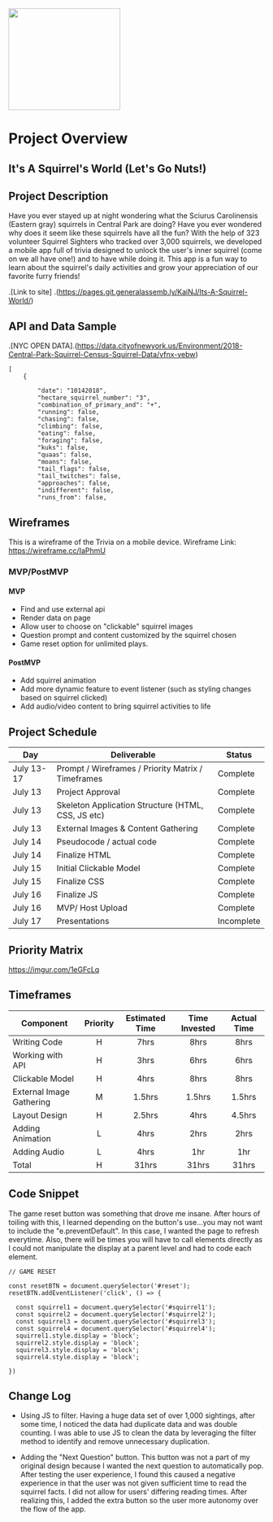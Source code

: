 
<img src="https://i.gifer.com/fxZd.gif" width="220" height="200" />

# Project Overview

## It's A Squirrel's World (Let's Go Nuts!)

## Project Description

Have you ever stayed up at night wondering what the  Sciurus Carolinensis (Eastern gray) squirrels in Central Park are doing? Have you ever wondered why does it seem like these squirrels have all the fun? With the help of 323 volunteer Squirrel Sighters who tracked over 3,000 squirrels, we developed a mobile app full of trivia designed to unlock the user's inner squirrel (come on we all have one!) and to have while doing it. This app is a fun way to learn about the squirrel's daily activities and grow your appreciation of our favorite furry friends! 

.[Link to site] .(https://pages.git.generalassemb.ly/KaiNJ/Its-A-Squirrel-World/)
 

## API and Data Sample

.[NYC OPEN DATA].(https://data.cityofnewyork.us/Environment/2018-Central-Park-Squirrel-Census-Squirrel-Data/vfnx-vebw)

```
[
    {
       
        "date": "10142018",
        "hectare_squirrel_number": "3",
        "combination_of_primary_and": "+",
        "running": false,
        "chasing": false,
        "climbing": false,
        "eating": false,
        "foraging": false,
        "kuks": false,
        "quaas": false,
        "moans": false,
        "tail_flags": false,
        "tail_twitches": false,
        "approaches": false,
        "indifferent": false,
        "runs_from": false,

```
## Wireframes

This is a wireframe of the Trivia on a mobile device.
Wireframe Link: https://wireframe.cc/IaPhmU

### MVP/PostMVP

#### MVP 

- Find and use external api 
- Render data on page 
- Allow user to choose on "clickable" squirrel images
- Question prompt and content customized by the squirrel chosen
- Game reset option for unlimited plays.

#### PostMVP  

- Add squirrel animation 
- Add more dynamic feature to event listener (such as styling changes based on squirrel clicked)
- Add audio/video content to bring squirrel activities to life 

## Project Schedule

|  Day | Deliverable | Status
|---|---| ---|
|July 13-17| Prompt / Wireframes / Priority Matrix / Timeframes | Complete
|July 13| Project Approval | Complete
|July 13| Skeleton Application Structure (HTML, CSS, JS etc) | Complete
|July 13| External Images & Content Gathering | Complete
|July 14| Pseudocode / actual code | Complete
|July 14| Finalize HTML  | Complete
|July 15| Initial Clickable Model  | Complete
|July 15| Finalize CSS | Complete
|July 16| Finalize JS | Complete
|July 16| MVP/ Host Upload | Complete
|July 17| Presentations | Incomplete

## Priority Matrix

https://imgur.com/1eGFcLq

## Timeframes


| Component | Priority | Estimated Time | Time Invested | Actual Time |
| --- | :---: |  :---: | :---: | :---: |
| Writing Code| H | 7hrs| 8hrs | 8hrs |
| Working with API | H | 3hrs| 6hrs | 6hrs |
| Clickable Model | H | 4hrs| 8hrs | 8hrs |
| External Image Gathering | M | 1.5hrs| 1.5hrs| 1.5hrs |
| Layout Design | H | 2.5hrs| 4hrs | 4.5hrs |
| Adding Animation | L | 4hrs| 2hrs | 2hrs |
| Adding Audio | L | 4hrs| 1hr | 1hr |
| Total | H | 31hrs| 31hrs | 31hrs |

## Code Snippet
The game reset button was something that drove me insane. After hours of toiling with this, I learned depending on the button's use...you may not want to include the "e.preventDefault". In this case, I wanted the page to refresh everytime. Also, there will be times you will have to call elements directly as I could not manipulate the display at a parent level and had to code each element. 

```
// GAME RESET

const resetBTN = document.querySelector('#reset');
resetBTN.addEventListener('click', () => {
 
  const squirrel1 = document.querySelector('#squirrel1');
  const squirrel2 = document.querySelector('#squirrel2');
  const squirrel3 = document.querySelector('#squirrel3');
  const squirrel4 = document.querySelector('#squirrel4');
  squirrel1.style.display = 'block';
  squirrel2.style.display = 'block';
  squirrel3.style.display = 'block';
  squirrel4.style.display = 'block';

})
```

## Change Log
 
- Using JS to filter. Having a huge data set of over 1,000 sightings, after some time, I noticed the data had duplicate data and was double counting. I was able to use JS to clean the data by leveraging the filter method to identify and remove unnecessary duplication. 

- Adding the "Next Question" button. This button was not a part of my original design because I wanted the next question to automatically pop. After testing the user experience, I found this caused a negative experience in that the user was not given sufficient time to read the squirrel facts. I did not allow for users' differing reading times. After realizing this, I added the extra button so the user more autonomy over the flow of the app. 
